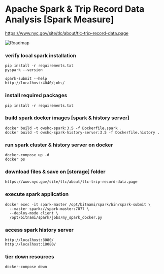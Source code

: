 # Apache Spark & Trip Record Data Analysis [Spark Measure]
https://www.nyc.gov/site/tlc/about/tlc-trip-record-data.page

![Roadmap](./docs/perf-spark.png)

### verify local spark installation
```shell
pip install -r requirements.txt
pyspark --version

spark-submit --help
http://localhost:4040/jobs/
```

### install required packages
```shell
pip install -r requirements.txt
```


### build spark docker images [spark & history server]
```shell
docker build -t owshq-spark:3.5 -f Dockerfile.spark . 
docker build -t owshq-spark-history-server:3.5 -f Dockerfile.history .
```

### run spark cluster & history server on docker
```shell
docker-compose up -d
docker ps
```

### download files & save on [storage] folder
```shell
https://www.nyc.gov/site/tlc/about/tlc-trip-record-data.page
```

### execute spark application
```shell
docker exec -it spark-master /opt/bitnami/spark/bin/spark-submit \
  --master spark://spark-master:7077 \
  --deploy-mode client \
  /opt/bitnami/spark/jobs/my_spark_docker.py
```

### access spark history server
```shell
http://localhost:8080/
http://localhost:18080/
```

### tier down resources
```shell
docker-compose down
```
